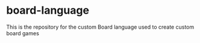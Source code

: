 # board-language
This is the repository for the custom Board language used to create custom board games
